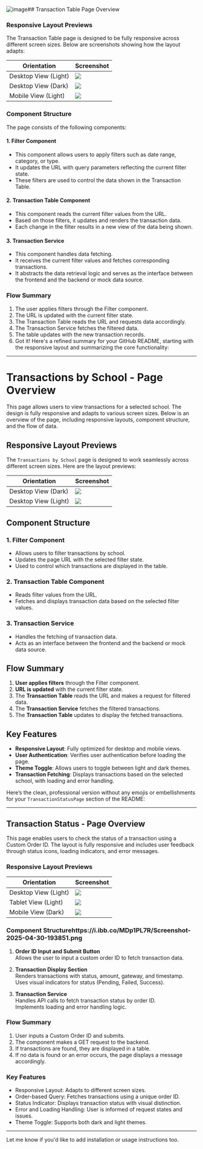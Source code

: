 ![image](https://github.com/user-attachments/assets/fcda95a1-71cc-49c9-9e6f-f34dd9c1c1dd)## Transaction Table Page Overview

### Responsive Layout Previews

The Transaction Table page is designed to be fully responsive across different screen sizes. Below are screenshots showing how the layout adapts:

| Orientation | Screenshot |
|-------------|------------|
| Desktop View (Light) | ![](https://i.ibb.co/8LLXqZ44/Transaction-Table-Light-Desktop-png.png) |
| Desktop View (Dark) | ![](https://i.ibb.co/4Zj4CZsg/Transaction-Table-Dark-Desktop-png.png)|
| Mobile View (Light) | ![](https://i.ibb.co/ZzLctsML/Transaction-Light-Mode-Mobile-png.png) |

### Component Structure

The page consists of the following components:

#### 1. Filter Component
- This component allows users to apply filters such as date range, category, or type.
- It updates the URL with query parameters reflecting the current filter state.
- These filters are used to control the data shown in the Transaction Table.

#### 2. Transaction Table Component
- This component reads the current filter values from the URL.
- Based on those filters, it updates and renders the transaction data.
- Each change in the filter results in a new view of the data being shown.

#### 3. Transaction Service
- This component handles data fetching.
- It receives the current filter values and fetches corresponding transactions.
- It abstracts the data retrieval logic and serves as the interface between the frontend and the backend or mock data source.

### Flow Summary

1. The user applies filters through the Filter component.
2. The URL is updated with the current filter state.
3. The Transaction Table reads the URL and requests data accordingly.
4. The Transaction Service fetches the filtered data.
5. The table updates with the new transaction records.
6. Got it! Here's a refined summary for your GitHub README, starting with the responsive layout and summarizing the core functionality:

---

# Transactions by School - Page Overview

This page allows users to view transactions for a selected school. The design is fully responsive and adapts to various screen sizes. Below is an overview of the page, including responsive layouts, component structure, and the flow of data.

## Responsive Layout Previews

The `Transactions by School` page is designed to work seamlessly across different screen sizes. Here are the layout previews:

| Orientation | Screenshot |
|-------------|------------|
| Desktop View (Dark) | ![](https://i.ibb.co/vxjWZ5t8/Screenshot-2025-04-30-190443.png)|
| Desktop View (Light) | ![](https://i.ibb.co/PGvYzWdF/Screenshot-2025-04-30-185841.png)|
## Component Structure

### 1. **Filter Component**
- Allows users to filter transactions by school.
- Updates the page URL with the selected filter state.
- Used to control which transactions are displayed in the table.

### 2. **Transaction Table Component**
- Reads filter values from the URL.
- Fetches and displays transaction data based on the selected filter values.

### 3. **Transaction Service**
- Handles the fetching of transaction data.
- Acts as an interface between the frontend and the backend or mock data source.

## Flow Summary

1. **User applies filters** through the Filter component.
2. **URL is updated** with the current filter state.
3. The **Transaction Table** reads the URL and makes a request for filtered data.
4. The **Transaction Service** fetches the filtered transactions.
5. The **Transaction Table** updates to display the fetched transactions.

## Key Features

- **Responsive Layout**: Fully optimized for desktop and mobile views.
- **User Authentication**: Verifies user authentication before loading the page.
- **Theme Toggle**: Allows users to toggle between light and dark themes.
- **Transaction Fetching**: Displays transactions based on the selected school, with loading and error handling.

Here’s the clean, professional version without any emojis or embellishments for your `TransactionStatusPage` section of the README:

---

## Transaction Status - Page Overview

This page enables users to check the status of a transaction using a Custom Order ID. The layout is fully responsive and includes user feedback through status icons, loading indicators, and error messages.

### Responsive Layout Previews

| Orientation | Screenshot |
|-------------|------------|
| Desktop View (Light) | ![](https://i.ibb.co/XxSrHDYt/Screenshot-2025-04-30-193413.png) |
| Tablet View (Light) | ![](https://i.ibb.co/d01Dx69h/Screenshot-2025-04-30-193439.png) |
| Mobile View (Dark) | ![](https://i.ibb.co/MDp1PL7R/Screenshot-2025-04-30-193851.png) |

### Component Structurehttps://i.ibb.co/MDp1PL7R/Screenshot-2025-04-30-193851.png


1. **Order ID Input and Submit Button**  
   Allows the user to input a custom order ID to fetch transaction data.

2. **Transaction Display Section**  
   Renders transactions with status, amount, gateway, and timestamp.  
   Uses visual indicators for status (Pending, Failed, Success).

3. **Transaction Service**  
   Handles API calls to fetch transaction status by order ID.  
   Implements loading and error handling logic.

### Flow Summary

1. User inputs a Custom Order ID and submits.
2. The component makes a GET request to the backend.
3. If transactions are found, they are displayed in a table.
4. If no data is found or an error occurs, the page displays a message accordingly.

### Key Features

- Responsive Layout: Adapts to different screen sizes.
- Order-based Query: Fetches transactions using a unique order ID.
- Status Indicator: Displays transaction status with visual distinction.
- Error and Loading Handling: User is informed of request states and issues.
- Theme Toggle: Supports both dark and light themes.

---

Let me know if you'd like to add installation or usage instructions too.





